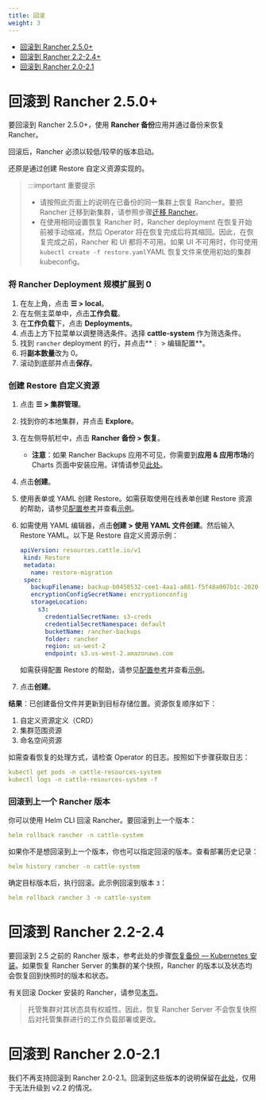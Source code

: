 ```yaml
---
title: 回滚
weight: 3
---
```


- [回滚到 Rancher 2.5.0+](#rolling-back-to-rancher-v2-5-0)
- [回滚到 Rancher 2.2-2.4+](#rolling-back-to-rancher-v2-2-v2-4)
- [回滚到 Rancher 2.0-2.1](#rolling-back-to-rancher-v2-0-v2-1)

# 回滚到 Rancher 2.5.0+

要回滚到 Rancher 2.5.0+，使用 **Rancher 备份**应用并通过备份来恢复 Rancher。

回滚后，Rancher 必须以较低/较早的版本启动。

还原是通过创建 Restore 自定义资源实现的。

> :::important 重要提示
>
> * 请按照此页面上的说明在已备份的同一集群上恢复 Rancher。要把 Rancher 迁移到新集群，请参照步骤[迁移 Rancher]({{<baseurl>}}/rancher/v2.6/en/backups/migrating-rancher)。
> * 在使用相同设置恢复 Rancher 时，Rancher deployment 在恢复开始前被手动缩减，然后 Operator 将在恢复完成后将其缩回。因此，在恢复完成之前，Rancher 和 UI 都将不可用。如果 UI 不可用时，你可使用 `kubectl create -f restore.yaml`YAML 恢复文件来使用初始的集群 kubeconfig。

### 将 Rancher Deployment 规模扩展到 0

1. 在左上角，点击 **☰ > local**。
1. 在左侧主菜单中，点击**工作负载**。
1. 在**工作负载**下，点击 **Deployments**。
1. 点击上方下拉菜单以调整筛选条件。选择 **cattle-system** 作为筛选条件。
1. 找到 `rancher` deployment 的行，并点击**⋮ > 编辑配置**。
1. 将**副本数量**改为 0。
1. 滚动到底部并点击**保存**。

### 创建 Restore 自定义资源

1. 点击 **☰ > 集群管理**。
1. 找到你的本地集群，并点击 **Explore**。
1. 在左侧导航栏中，点击 **Rancher 备份 > 恢复**。
   * **注意**：如果 Rancher Backups 应用不可见，你需要到**应用 & 应用市场**的 Charts 页面中安装应用。详情请参见[此处]({{<baseurl>}}/rancher/v2.6/en/helm-charts/#charts)。
1. 点击**创建**。
1. 使用表单或 YAML 创建 Restore。如需获取使用在线表单创建 Restore 资源的帮助，请参见[配置参考]({{<baseurl>}}/rancher/v2.6/en/backups/configuration/restore-config)并查看[示例]({{<baseurl>}}/rancher/v2.6/en/backups/examples)。
1. 如需使用 YAML 编辑器，点击**创建 > 使用 YAML 文件创建**。然后输入 Restore YAML。以下是 Restore 自定义资源示例：

   ```yaml
   apiVersion: resources.cattle.io/v1
   	kind: Restore
   	metadata:
   	  name: restore-migration
   	spec:
   	  backupFilename: backup-b0450532-cee1-4aa1-a881-f5f48a007b1c-2020-09-15T07-27-09Z.tar.gz
   	  encryptionConfigSecretName: encryptionconfig
   	  storageLocation:
   	    s3:
   	      credentialSecretName: s3-creds
   	      credentialSecretNamespace: default
   	      bucketName: rancher-backups
   	      folder: rancher
   	      region: us-west-2
   	      endpoint: s3.us-west-2.amazonaws.com
   ```
   如需获得配置 Restore 的帮助，请参见[配置参考]({{<baseurl>}}/rancher/v2.6/en/backups/configuration/restore-config)并查看[示例]({{<baseurl>}}/rancher/v2.6/en/backups/examples)。

1. 点击**创建**。

**结果**：已创建备份文件并更新到目标存储位置。资源恢复顺序如下：

1. 自定义资源定义（CRD）
2. 集群范围资源
3. 命名空间资源

如需查看恢复的处理方式，请检查 Operator 的日志。按照如下步骤获取日志：

```yaml
kubectl get pods -n cattle-resources-system
kubectl logs -n cattle-resources-system -f
```

### 回滚到上一个 Rancher 版本

你可以使用 Helm CLI 回滚 Rancher。要回滚到上一个版本：

```yaml
helm rollback rancher -n cattle-system
```

如果你不是想回滚到上一个版本，你也可以指定回滚的版本。查看部署历史记录：

```yaml
helm history rancher -n cattle-system
```

确定目标版本后，执行回滚。此示例回滚到版本 `3`：

```yaml
helm rollback rancher 3 -n cattle-system
```

# 回滚到 Rancher 2.2-2.4

要回滚到 2.5 之前的 Rancher 版本，参考此处的步骤[恢复备份  — Kubernetes 安装]({{<baseurl>}}/rancher/v2.0-v2.4/en/backups/restore/rke-restore/)。如果恢复 Rancher Server 的集群的某个快照，Rancher 的版本以及状态均会恢复回到快照时的版本和状态。

有关回滚 Docker 安装的 Rancher，请参见[本页]({{<baseurl>}}/rancher/v2.6/en/installation/other-installation-methods/single-node-docker/single-node-rollbacks)。

> 托管集群对其状态具有权威性。因此，恢复 Rancher Server 不会恢复快照后对托管集群进行的工作负载部署或更改。

# 回滚到 Rancher 2.0-2.1

我们不再支持回滚到 Rancher 2.0-2.1。回滚到这些版本的说明保留在[此处]({{<baseurl>}}/rancher/v2.0-v2.4/en/backups/restore/rke-restore/v2.0-v2.1)，仅用于无法升级到 v2.2 的情况。
